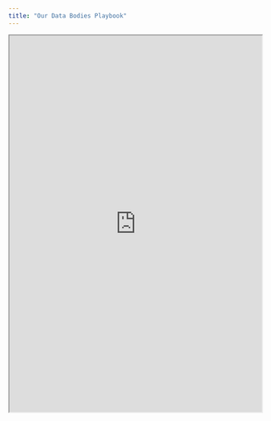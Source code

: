 ```yaml
---
title: "Our Data Bodies Playbook"
---
```



<iframe height="750" width="100%" src="https://ewelton.github.io/ktest/wiki.html#Our%20Data%20Bodies%20Playbook"></iframe>
